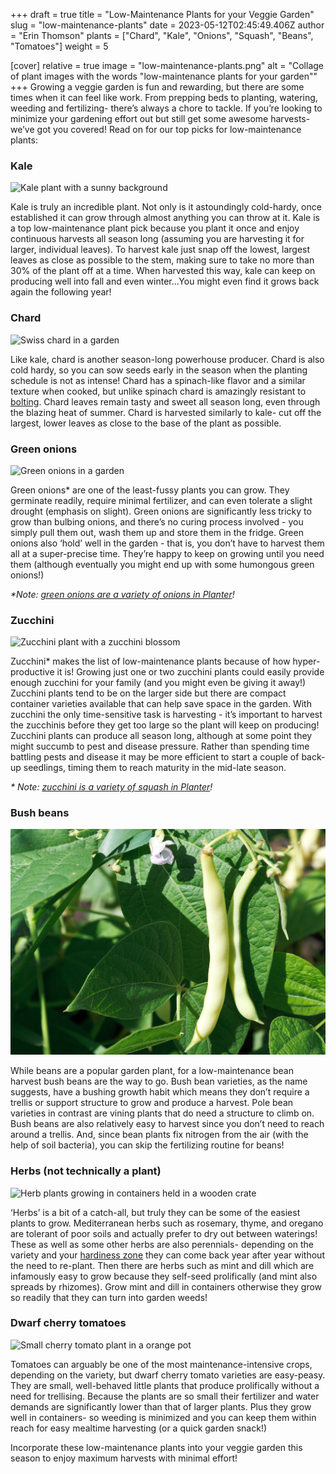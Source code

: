 +++
draft = true
title = "Low-Maintenance Plants for your Veggie Garden"
slug = "low-maintenance-plants"
date = 2023-05-12T02:45:49.406Z
author = "Erin Thomson"
plants = ["Chard", "Kale", "Onions", "Squash", "Beans", "Tomatoes"]
weight = 5

[cover]
relative = true
image = "low-maintenance-plants.png"
alt = "Collage of plant images with the words \"low-maintenance plants for your garden\""
+++
Growing a veggie garden is fun and rewarding, but there are some times when it can feel like work. From prepping beds to planting, watering, weeding and fertilizing- there’s always a chore to tackle. If you’re looking to minimize your gardening effort out but still get some awesome harvests- we’ve got you covered! Read on for our top picks for low-maintenance plants:

### Kale

![Kale plant with a sunny background](kale.jpg)

Kale is truly an incredible plant. Not only is it astoundingly cold-hardy, once established it can grow through almost anything you can throw at it. Kale is a top low-maintenance plant pick because you plant it once and enjoy continuous harvests all season long (assuming you are harvesting it for larger, individual leaves). To harvest kale just snap off the lowest, largest leaves as close as possible to the stem, making sure to take no more than 30% of the plant off at a time. When harvested this way, kale can keep on producing well into fall and even winter…You might even find it grows back again the following year!

### Chard

![Swiss chard in a garden](swiss-chard.jpg)

Like kale, chard is another season-long powerhouse producer. Chard is also cold hardy, so you can sow seeds early in the season when the planting schedule is not as intense! Chard has a spinach-like flavor and a similar texture when cooked, but unlike spinach chard is amazingly resistant to [bolting](https://blog.planter.garden/posts/plant-bolting-a-seedy-situation/). Chard leaves remain tasty and sweet all season long, even through the blazing heat of summer. Chard is harvested similarly to kale- cut off the largest, lower leaves as close to the base of the plant as possible.

### Green onions

![Green onions in a garden](green-onions.jpg)

Green onions* are one of the least-fussy plants you can grow. They germinate readily, require minimal fertilizer, and can even tolerate a slight drought (emphasis on slight). Green onions are significantly less tricky to grow than bulbing onions, and there’s no curing process involved - you simply pull them out, wash them up and store them in the fridge. Green onions also ‘hold’ well in the garden - that is, you don’t have to harvest them all at a super-precise time. They’re happy to keep on growing until you need them (although eventually you might end up with some humongous green onions!)

*\*Note: [green onions are a variety of onions in Planter](https://info.planter.garden/plant-information/cant-find/)!*

### Zucchini

![Zucchini plant with a zucchini blossom](zucchini.jpg)

Zucchini* makes the list of low-maintenance plants because of how hyper-productive it is! Growing just one or two zucchini plants could easily provide enough zucchini for your family (and you might even be giving it away!) Zucchini plants tend to be on the larger side but there are compact container varieties available that can help save space in the garden. With zucchini the only time-sensitive task is harvesting - it’s important to harvest the zucchinis before they get too large so the plant will keep on producing! Zucchini plants can produce all season long, although at some point they might succumb to pest and disease pressure. Rather than spending time battling pests and disease it may be more efficient to start a couple of back-up seedlings, timing them to reach maturity in the mid-late season. 

*\* Note: [zucchini is a variety of squash in Planter](https://info.planter.garden/plant-information/cant-find/)!*

### Bush beans

![Yellow bean pods on a bean plant](beans.jpg)

While beans are a popular garden plant, for a low-maintenance bean harvest bush beans are the way to go. Bush bean varieties, as the name suggests, have a bushing growth habit which means they don’t require a trellis or support structure to grow and produce a harvest. Pole bean varieties in contrast are vining plants that do need a structure to climb on. Bush beans are also relatively easy to harvest since you don’t need to reach around a trellis. And, since bean plants fix nitrogen from the air (with the help of soil bacteria), you can skip the fertilizing routine for beans!

### Herbs (not technically a plant)

![Herb plants growing in containers held in a wooden crate](herbs.jpg)

‘Herbs’ is a bit of a catch-all, but truly they can be some of the easiest plants to grow. Mediterranean herbs such as rosemary, thyme, and oregano are tolerant of poor soils and actually prefer to dry out between waterings! These as well as some other herbs are also perennials- depending on the variety and your [hardiness zone](https://blog.planter.garden/posts/know-where-you-grow-hardiness-zones-and-frost-dates/) they can come back year after year without the need to re-plant. Then there are herbs such as mint and dill which are infamously easy to grow because they self-seed prolifically (and mint also spreads by rhizomes). Grow mint and dill in containers otherwise they grow so readily that they can turn into garden weeds!

### Dwarf cherry tomatoes

![Small cherry tomato plant in a orange pot](dwarf-cherry-tomato.jpg)

Tomatoes can arguably be one of the most maintenance-intensive crops, depending on the variety, but dwarf cherry tomato varieties are easy-peasy. They are small, well-behaved little plants that produce prolifically without a need for trellising. Because the plants are so small their fertilizer and water demands are significantly lower than that of larger plants. Plus they grow well in containers- so weeding is minimized and you can keep them within reach for easy mealtime harvesting (or a quick garden snack!)

Incorporate these low-maintenance plants into your veggie garden this season to enjoy maximum harvests with minimal effort!